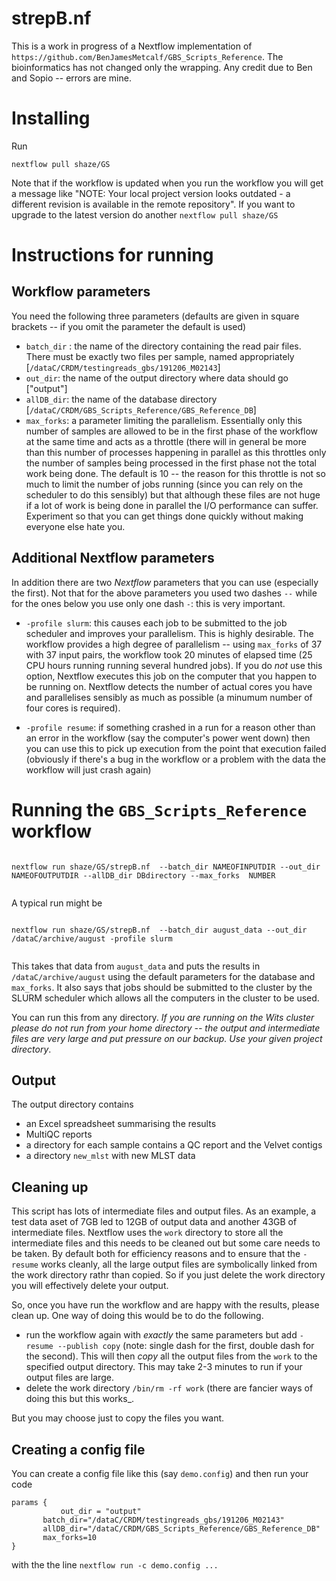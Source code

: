 # strepB.nf

This is a work in progress of a Nextflow implementation of `https://github.com/BenJamesMetcalf/GBS_Scripts_Reference`. The bioinformatics has not changed only the wrapping. Any credit due to Ben and Sopio -- errors are mine.


# Installing

Run 

`nextflow pull shaze/GS`

Note that if the workflow is updated when you run the workflow you will get a message like "NOTE: Your local project version looks outdated - a different revision is available in the remote repository". If you want to upgrade to the latest version do another `nextflow pull shaze/GS` 

# Instructions for running


## Workflow parameters
You need the following three parameters (defaults are given in square brackets -- if you omit the parameter the default is used)

* `batch_dir` : the name of the directory containing the read pair files. There must be
  exactly two files per sample, named appropriately [`/dataC/CRDM/testingreads_gbs/191206_M02143`]
* `out_dir`: the name of the output directory where data should go ["output"]
* `allDB_dir`: the name of the database directory [`/dataC/CRDM/GBS_Scripts_Reference/GBS_Reference_DB`]
* `max_forks`: a parameter limiting the parallelism. Essentially only this number of samples are allowed to be in the first phase of the workflow at the same time and acts as a throttle (there will in general be more than this number of processes happening in parallel as this throttles only the number of samples being processed in the first phase not the total work being done. The default is 10 --  the reason for this throttle is not so much to limit the number of jobs running (since you can rely on the scheduler to do this sensibly) but that although these files are not huge if a lot of work is being done in parallel the I/O performance can suffer. Experiment so that you can get things done quickly without making everyone else hate you.




## Additional Nextflow parameters

In addition there are two _Nextflow_ parameters that you can use (especially the first). Not that for the above parameters you used two dashes `--` while for the ones below you use only one dash `-`: this is very important.

* `-profile slurm`: this causes each job to be submitted to the job scheduler and improves your parallelism. This is highly desirable.  The workflow provides a high degree of parallelism -- using `max_forks` of 37 with 37 input pairs, the workflow took  20 minutes of elapsed time (25 CPU hours running running several hundred jobs).  If you do *not* use this option, Nextflow executes this job on the computer that you happen to be running on.  Nextflow detects the number of actual cores you have and parallelises sensibly as much as possible (a minumum number of four cores is required).

* `-profile resume`: if something crashed in a run for a reason other than an error in the workflow (say the computer's power went down) then you can use this to pick up execution from the point that execution failed (obviously if there's a bug in the workflow or a problem with the data the workflow will just crash again)


# Running the `GBS_Scripts_Reference` workflow



```

nextflow run shaze/GS/strepB.nf  --batch_dir NAMEOFINPUTDIR --out_dir NAMEOFOUTPUTDIR --allDB_dir DBdirectory --max_forks  NUMBER
                        

```

A typical run might be

```

nextflow run shaze/GS/strepB.nf  --batch_dir august_data --out_dir /dataC/archive/august -profile slurm
                        

```

This takes that data from `august_data` and puts the results in `/dataC/archive/august` using the default parameters for the database and `max_forks`. It also says that jobs should be submitted to the cluster by the SLURM scheduler which allows all the computers in the cluster to be used.

You can run this from any directory. *If you are running on the Wits cluster please do not run from your home directory -- the output and intermediate files are very large and put pressure on our backup. Use your given project directory*.


## Output

The output directory contains
* an Excel spreadsheet summarising the results
* MultiQC reports
* a directory for each sample contains a QC report and the Velvet contigs
* a directory `new_mlst` with new MLST data


## Cleaning up

This script has lots of intermediate files and output files. As an example, a test data aset of 7GB led to 12GB of output data and another 43GB of intermediate files.  Nextflow uses the `work` directory to store all the intermediate files and this needs to be cleaned out but some care needs to be taken. By default both for efficiency reasons and to ensure that the `-resume` works cleanly, all the large output files are symbolically linked from the work directory rathr than copied. So if you just delete the work directory you will effectively delete your output.

So, once you have run the workflow and are happy with the  results, please clean up. One way of doing this would be to do the following.

* run the workflow again with _exactly_ the same parameters but add `-resume --publish copy` (note: single dash for the first, double dash for the second). This will then _copy_ all the output files from the `work` to the specified output directory. This may take 2-3 minutes to run if your output files are large.
* delete the work directory `/bin/rm -rf work`  (there are fancier ways of doing this but this works_.

But you may choose just to copy the files you want.



## Creating a config file

You can create a config file like this (say `demo.config`) and then run your code 

```
params {
      	   out_dir = "output"
	   batch_dir="/dataC/CRDM/testingreads_gbs/191206_M02143"
	   allDB_dir="/dataC/CRDM/GBS_Scripts_Reference/GBS_Reference_DB"
	   max_forks=10		   
}
```

with the the line `nextflow run -c demo.config ... ` 



